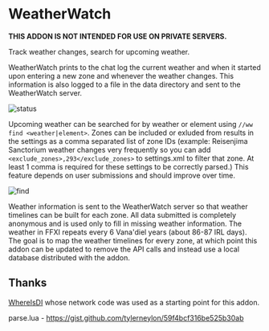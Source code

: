 # WeatherWatch

**THIS ADDON IS NOT INTENDED FOR USE ON PRIVATE SERVERS.**

Track weather changes, search for upcoming weather.

WeatherWatch prints to the chat log the current weather and when it started upon entering a new zone and whenever the weather changes. This information is also logged to a file in the data directory and sent to the WeatherWatch server.

![status](https://github.com/user-attachments/assets/5c46a7b6-e718-4c45-89c9-d315cdd79f1a)

Upcoming weather can be searched for by weather or element using `//ww find <weather|element>`. Zones can be included or exluded from results in the settings as a comma separated list of zone IDs (example: Reisenjima Sanctorium weather changes very frequently so you can add `<exclude_zones>,293</exclude_zones>` to settings.xml to filter that zone. At least 1 comma is required for these settings to be correctly parsed.) This feature depends on user submissions and should improve over time.

![find](https://github.com/user-attachments/assets/feefecf6-2d6e-4298-828f-a171e935f634)

Weather information is sent to the WeatherWatch server so that weather timelines can be built for each zone. All data submitted is completely anonymous and is used only to fill in missing weather information. The weather in FFXI repeats every 6 Vana'diel years (about 86-87 IRL days). The goal is to map the weather timelines for every zone, at which point this addon can be updated to remove the API calls and instead use a local database distributed with the addon.

## Thanks

[WhereIsDI](https://github.com/aphung/whereisdi) whose network code was used as a starting point for this addon.

parse.lua - https://gist.github.com/tylerneylon/59f4bcf316be525b30ab
